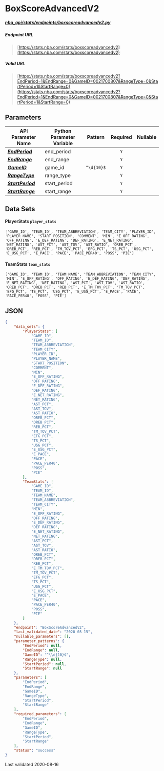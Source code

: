 # BoxScoreAdvancedV2
##### [nba_api/stats/endpoints/boxscoreadvancedv2.py](https://github.com/swar/nba_api/blob/master/src/nba_api/stats/endpoints/boxscoreadvancedv2.py)

##### Endpoint URL
>[https://stats.nba.com/stats/boxscoreadvancedv2](https://stats.nba.com/stats/boxscoreadvancedv2)

##### Valid URL
>[https://stats.nba.com/stats/boxscoreadvancedv2?EndPeriod=1&EndRange=0&GameID=0021700807&RangeType=0&StartPeriod=1&StartRange=0](https://stats.nba.com/stats/boxscoreadvancedv2?EndPeriod=1&EndRange=0&GameID=0021700807&RangeType=0&StartPeriod=1&StartRange=0)

## Parameters
| API Parameter Name                                                                                                    | Python Parameter Variable |  Pattern   | Required | Nullable |
|-----------------------------------------------------------------------------------------------------------------------|---------------------------|:----------:|:--------:|:--------:|
| [_**EndPeriod**_](https://github.com/swar/nba_api/blob/master/docs/nba_api/stats/library/parameters.md#EndPeriod)     | end_period                |            |   `Y`    |          | 
| [_**EndRange**_](https://github.com/swar/nba_api/blob/master/docs/nba_api/stats/library/parameters.md#EndRange)       | end_range                 |            |   `Y`    |          | 
| [_**GameID**_](https://github.com/swar/nba_api/blob/master/docs/nba_api/stats/library/parameters.md#GameID)           | game_id                   | `^\d{10}$` |   `Y`    |          | 
| [_**RangeType**_](https://github.com/swar/nba_api/blob/master/docs/nba_api/stats/library/parameters.md#RangeType)     | range_type                |            |   `Y`    |          | 
| [_**StartPeriod**_](https://github.com/swar/nba_api/blob/master/docs/nba_api/stats/library/parameters.md#StartPeriod) | start_period              |            |   `Y`    |          | 
| [_**StartRange**_](https://github.com/swar/nba_api/blob/master/docs/nba_api/stats/library/parameters.md#StartRange)   | start_range               |            |   `Y`    |          | 

## Data Sets
#### PlayerStats `player_stats`
```text
['GAME_ID', 'TEAM_ID', 'TEAM_ABBREVIATION', 'TEAM_CITY', 'PLAYER_ID', 'PLAYER_NAME', 'START_POSITION', 'COMMENT', 'MIN', 'E_OFF_RATING', 'OFF_RATING', 'E_DEF_RATING', 'DEF_RATING', 'E_NET_RATING', 'NET_RATING', 'AST_PCT', 'AST_TOV', 'AST_RATIO', 'OREB_PCT', 'DREB_PCT', 'REB_PCT', 'TM_TOV_PCT', 'EFG_PCT', 'TS_PCT', 'USG_PCT', 'E_USG_PCT', 'E_PACE', 'PACE', 'PACE_PER40', 'POSS', 'PIE']
```

#### TeamStats `team_stats`
```text
['GAME_ID', 'TEAM_ID', 'TEAM_NAME', 'TEAM_ABBREVIATION', 'TEAM_CITY', 'MIN', 'E_OFF_RATING', 'OFF_RATING', 'E_DEF_RATING', 'DEF_RATING', 'E_NET_RATING', 'NET_RATING', 'AST_PCT', 'AST_TOV', 'AST_RATIO', 'OREB_PCT', 'DREB_PCT', 'REB_PCT', 'E_TM_TOV_PCT', 'TM_TOV_PCT', 'EFG_PCT', 'TS_PCT', 'USG_PCT', 'E_USG_PCT', 'E_PACE', 'PACE', 'PACE_PER40', 'POSS', 'PIE']
```


## JSON
```json
{
    "data_sets": {
        "PlayerStats": [
            "GAME_ID",
            "TEAM_ID",
            "TEAM_ABBREVIATION",
            "TEAM_CITY",
            "PLAYER_ID",
            "PLAYER_NAME",
            "START_POSITION",
            "COMMENT",
            "MIN",
            "E_OFF_RATING",
            "OFF_RATING",
            "E_DEF_RATING",
            "DEF_RATING",
            "E_NET_RATING",
            "NET_RATING",
            "AST_PCT",
            "AST_TOV",
            "AST_RATIO",
            "OREB_PCT",
            "DREB_PCT",
            "REB_PCT",
            "TM_TOV_PCT",
            "EFG_PCT",
            "TS_PCT",
            "USG_PCT",
            "E_USG_PCT",
            "E_PACE",
            "PACE",
            "PACE_PER40",
            "POSS",
            "PIE"
        ],
        "TeamStats": [
            "GAME_ID",
            "TEAM_ID",
            "TEAM_NAME",
            "TEAM_ABBREVIATION",
            "TEAM_CITY",
            "MIN",
            "E_OFF_RATING",
            "OFF_RATING",
            "E_DEF_RATING",
            "DEF_RATING",
            "E_NET_RATING",
            "NET_RATING",
            "AST_PCT",
            "AST_TOV",
            "AST_RATIO",
            "OREB_PCT",
            "DREB_PCT",
            "REB_PCT",
            "E_TM_TOV_PCT",
            "TM_TOV_PCT",
            "EFG_PCT",
            "TS_PCT",
            "USG_PCT",
            "E_USG_PCT",
            "E_PACE",
            "PACE",
            "PACE_PER40",
            "POSS",
            "PIE"
        ]
    },
    "endpoint": "BoxScoreAdvancedV2",
    "last_validated_date": "2020-08-15",
    "nullable_parameters": [],
    "parameter_patterns": {
        "EndPeriod": null,
        "EndRange": null,
        "GameID": "^\\d{10}$",
        "RangeType": null,
        "StartPeriod": null,
        "StartRange": null
    },
    "parameters": [
        "EndPeriod",
        "EndRange",
        "GameID",
        "RangeType",
        "StartPeriod",
        "StartRange"
    ],
    "required_parameters": [
        "EndPeriod",
        "EndRange",
        "GameID",
        "RangeType",
        "StartPeriod",
        "StartRange"
    ],
    "status": "success"
}
```

Last validated 2020-08-16